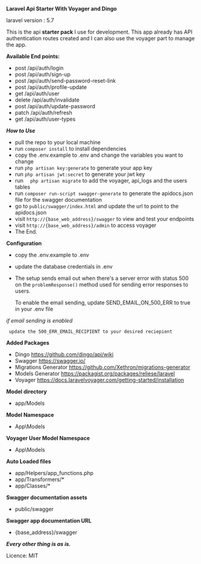 **Laravel Api Starter With Voyager and Dingo**

laravel version : 5.7

This is the api **starter pack** I use for development. 
This app already has API authentication routes created and I can also use the voyager part to manage the app. 



**Available End points:**
  - post /api/auth/login
  - post /api/auth/sign-up
  - post /api/auth/send-password-reset-link
  - post /api/auth/profile-update
  - get /api/auth/user
  - delete /api/auth/invalidate
  - post /api/auth/update-password
  - patch /api/auth/refresh
  - get /api/auth/user-types
    
_**How to Use**_

- pull the repo to your local machine
- run `composer install` to install dependencies
-  copy the .env.example to .env and change the variables you want to change
- run `php artisan key:generate` to generate your app key 
- run `php artisan jwt:secret` to generate your jwt key 
-  run `  php artisan migrate` to add the voyager, api_logs and the users tables
- run `composer run-script swagger-generate` to generate the apidocs.json file for the swagger documentation 
- go to `public/swagger/index.html` and update the url to point to the apidocs.json
- visit `http://{base_web_address}/swagger` to view and test your endpoints
- visit `http://{base_web_address}/admin` to access voyager
- The End.

**Configuration**

- copy the .env.example to .env
- update the database credentials in .env
- The setup sends email out when there's a server error with status 500 on the `problemResponse()` method used for sending error responses to users.
      
     To enable the email sending, update SEND_EMAIL_ON_500_ERR to true in your .env file
 
_if email sending is enabled_

     update the 500_ERR_EMAIL_RECIPIENT to your desired reciepient

**Added Packages**
- Dingo https://github.com/dingo/api/wiki 
- Swagger  https://swagger.io/
- Migrations Generator   https://github.com/Xethron/migrations-generator
- Models Generator     https://packagist.org/packages/reliese/laravel
- Voyager     https://docs.laravelvoyager.com/getting-started/installation

**Model directory**
 - app/Models
 
**Model Namespace**
 - App\Models
 
  
**Voyager User Model Namespace**
 - App\Models
 
 
 
**Auto Loaded files**

- app/Helpers/app_functions.php
- app/Transformers/*
- app/Classes/*

 

**Swagger documentation assets** 
- public/swagger

**Swagger app documentation URL**
- {base_address}/swagger



 _**Every other thing is as is.**_
 
 
 Licence: MIT
